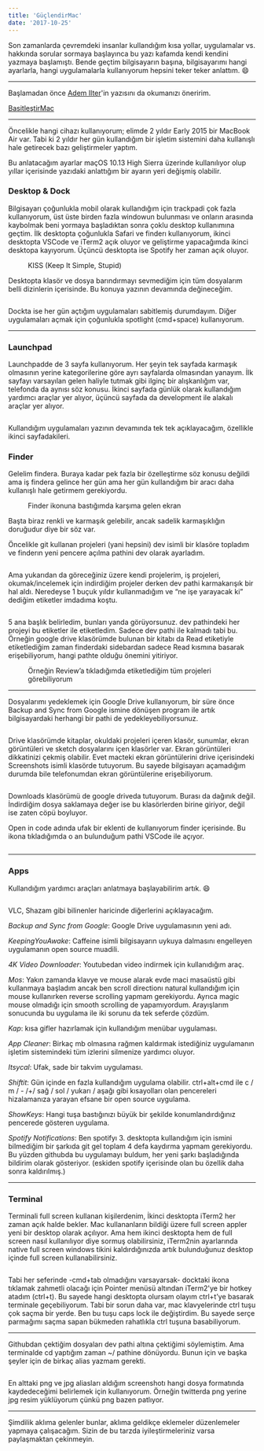 ```yaml
---
title: 'GüçlendirMac'
date: '2017-10-25'
---
```


Son zamanlarda çevremdeki insanlar kullandığım kısa yollar, uygulamalar vs. hakkında sorular sormaya başlayınca bu yazı kafamda kendi kendini yazmaya başlamıştı. Bende geçtim bilgisayarın başına, bilgisayarımı hangi ayarlarla, hangi uygulamalarla kullanıyorum hepsini teker teker anlattım. 😄

---

Başlamadan önce [Adem Ilter](https://medium.com/@ademilter)'in yazısını da okumanızı öneririm.

[BasitleştirMac](https://medium.com/adem-md/basitle%C5%9Fmac-1b4bb9599825)

---

Öncelikle hangi cihazı kullanıyorum; elimde 2 yıldır Early 2015 bir MacBook Air var. Tabi ki 2 yıldır her gün kullandığım bir işletim sistemini daha kullanışlı hale getirecek bazı geliştirmeler yaptım.

Bu anlatacağım ayarlar maçOS 10.13 High Sierra üzerinde kullanılıyor olup yıllar içerisinde yazıdaki anlattığım bir ayarın yeri değişmiş olabilir.

### Desktop & Dock

Bilgisayarı çoğunlukla mobil olarak kullandığım için trackpadi çok fazla kullanıyorum, üst üste birden fazla windowun bulunması ve onların arasında kaybolmak beni yormaya başladıktan sonra çoklu desktop kullanımına geçtim. İlk desktopta çoğunlukla Safari ve finderı kullanıyorum, ikinci desktopta VSCode ve iTerm2 açık oluyor ve geliştirme yapacağımda ikinci desktopa kayıyorum. Üçüncü desktopta ise Spotify her zaman açık oluyor.

<figure>
  <img src="./img/guclendirmac/desktops.png" alt="">
  <figcaption>KISS (Keep It Simple, Stupid)</figcaption>
</figure>

Desktopta klasör ve dosya barındırmayı sevmediğim için tüm dosyalarım belli dizinlerin içerisinde. Bu konuya yazının devamında değineceğim.

<figure>
  <img src="./img/guclendirmac/dock.png" alt="">
</figure>

Dockta ise her gün açtığım uygulamaları sabitlemiş durumdayım. Diğer uygulamaları açmak için çoğunlukla spotlight (cmd+space) kullanıyorum.

---

### Launchpad

Launchpadde de 3 sayfa kullanıyorum. Her şeyin tek sayfada karmaşık olmasının yerine kategorilerine göre ayrı sayfalarda olmasından yanayım. İlk sayfayı varsayılan gelen haliyle tutmak gibi ilginç bir alışkanlığım var, telefonda da aynısı söz konusu. İkinci sayfada günlük olarak kullandığım yardımcı araçlar yer alıyor, üçüncü sayfada da development ile alakalı araçlar yer alıyor.

<figure>
  <img src="./img/guclendirmac/launchpad.png" alt="">
</figure>

Kullandığım uygulamaları yazının devamında tek tek açıklayacağım, özellikle ikinci sayfadakileri.

### Finder

Gelelim findera. Buraya kadar pek fazla bir özelleştirme söz konusu değildi ama iş findera gelince her gün ama her gün kullandığım bir aracı daha kullanışlı hale getirmem gerekiyordu.

<figure>
  <img src="./img/guclendirmac/finder.png" alt="">
  <figcaption>Finder ikonuna bastığımda karşıma gelen ekran</figcaption>
</figure>

Başta biraz renkli ve karmaşık gelebilir, ancak sadelik karmaşıklığın doruğudur diye bir söz var.

Öncelikle git kullanan projeleri (yani hepsini) dev isimli bir klasöre topladım ve finderın yeni pencere açılma pathini dev olarak ayarladım.

<figure>
  <img src="./img/guclendirmac/preferences-1.png" alt="">
</figure>

Ama yukarıdan da göreceğiniz üzere kendi projelerim, iş projeleri, okumak/incelemek için indirdiğim projeler derken dev pathi karmakarışık bir hal aldı. Neredeyse 1 buçuk yıldır kullanmadığım ve “ne işe yarayacak ki” dediğim etiketler imdadıma koştu.

<figure>
  <img src="./img/guclendirmac/preferences-2.png" alt="">
</figure>

5 ana başlık belirledim, bunları yanda görüyorsunuz. dev pathindeki her projeyi bu etiketler ile etiketledim. Sadece dev pathi ile kalmadı tabi bu. Örneğin google drive klasörümde bulunan bir kitabı da Read etiketiyle etiketlediğim zaman finderdaki sidebardan sadece Read kısmına basarak erişebiliyorum, hangi pathte olduğu önemini yitiriyor.

<figure>
  <img src="./img/guclendirmac/tags.png" alt="">
  <figcaption>Örneğin Review’a tıkladığımda etiketlediğim tüm projeleri görebiliyorum</figcaption>
</figure>

---

Dosyalarımı yedeklemek için Google Drive kullanıyorum, bir süre önce Backup and Sync from Google ismine dönüşen program ile artık bilgisayardaki herhangi bir pathi de yedekleyebiliyorsunuz.

<figure>
  <img src="./img/guclendirmac/drive.png" alt="">
</figure>

Drive klasörümde kitaplar, okuldaki projeleri içeren klasör, sunumlar, ekran görüntüleri ve sketch dosyalarını içen klasörler var. Ekran görüntüleri dikkatinizi çekmiş olabilir. Evet macteki ekran görüntülerini drive içerisindeki Screenshots isimli klasörde tutuyorum. Bu sayede bilgisayarı açamadığım durumda bile telefonumdan ekran görüntülerine erişebiliyorum.

<figure>
  <img src="./img/guclendirmac/downloads.png" alt="">
</figure>

Downloads klasörümü de google driveda tutuyorum. Burası da dağınık değil. İndirdiğim dosya saklamaya değer ise bu klasörlerden birine giriyor, değil ise zaten cöpü boyluyor.

Open in code adında ufak bir eklenti de kullanıyorum finder içerisinde. Bu ikona tıkladığımda o an bulunduğum pathi VSCode ile açıyor.

<figure>
  <img src="./img/guclendirmac/open-in-vscode.png" alt="">
</figure>

---

### Apps

Kullandığım yardımcı araçları anlatmaya başlayabilirim artık. 😄

<figure>
  <img src="./img/guclendirmac/utils.png" alt="">
</figure>

VLC, Shazam gibi bilinenler haricinde diğerlerini açıklayacağım.

_Backup and Sync from Google_: Google Drive uygulamasının yeni adı.

_KeepingYouAwake_: Caffeine isimli bilgisayarın uykuya dalmasını engelleyen uygulamanın open source muadili.

_4K Video Downloader_: Youtubedan video indirmek için kullanıdığım araç.

_Mos_: Yakın zamanda klavye ve mouse alarak evde maci masaüstü gibi kullanmaya başladım ancak ben scroll directionı natural kullandığım için mouse kullanırken reverse scrolling yapmam gerekiyordu. Ayrıca magic mouse olmadığı için smooth scrolling de yapamıyordum. Arayışlarım sonucunda bu uygulama ile iki sorunu da tek seferde çözdüm.

_Kap_: kısa gifler hazırlamak için kullandığım menübar uygulaması.

_App Cleaner_: Birkaç mb olmasına rağmen kaldırmak istediğiniz uygulamanın işletim sistemindeki tüm izlerini silmenize yardımcı oluyor.

_Itsycal_: Ufak, sade bir takvim uygulaması.

_Shiftit_: Gün içinde en fazla kullandığım uygulama olabilir. ctrl+alt+cmd ile c / m / - /+/ sağ / sol / yukarı / aşağı gibi kısayolları olan pencereleri hizalamanıza yarayan efsane bir open source uygulama.

_ShowKeys_: Hangi tuşa bastığınızı büyük bir şekilde konumlandırdığınız pencerede gösteren uygulama.

_Spotify Notifications_: Ben spotifyı 3. desktopta kullandığım için ismini bilmediğim bir şarkıda git gel toplam 4 defa kaydırma yapmam gerekiyordu. Bu yüzden githubda bu uygulamayı buldum, her yeni şarkı başladığında bildirim olarak gösteriyor. (eskiden spotify içerisinde olan bu özellik daha sonra kaldırılmış.)

---

### Terminal

Terminali full screen kullanan kişilerdenim, İkinci desktopta iTerm2 her zaman açık halde bekler. Mac kullananların bildiği üzere full screen appler yeni bir desktop olarak açılıyor. Ama hem ikinci desktopta hem de full screen nasıl kullanılıyor diye sormuş olabilirsiniz, iTerm2nin ayarlarında native full screen windows tikini kaldırdığınızda artık bulunduğunuz desktop içinde full screen kullanabilirsiniz.

<figure>
  <img src="./img/guclendirmac/terminal.png" alt="">
</figure>

Tabi her seferinde -cmd+tab olmadığını varsayarsak- docktaki ikona tıklamak zahmetli olacağı için Pointer menüsü altından iTerm2'ye bir hotkey atadım (ctrl+t). Bu sayede hangi desktopta olursam olayım ctrl+t’ye basarak terminale geçebiliyorum. Tabi bir sorun daha var, mac klavyelerinde ctrl tuşu çok saçma bir yerde. Ben bu tuşu caps lock ile değiştirdim. Bu sayede serçe parmağımı saçma sapan bükmeden rahatlıkla ctrl tuşuna basabiliyorum.

---

Githubdan çektiğim dosyaları dev pathi altına çektiğimi söylemiştim. Ama terminalde cd yaptığım zaman ~/ pathine dönüyordu. Bunun için ve başka şeyler için de birkaç alias yazmam gerekti.

<figure>
  <img src="./img/guclendirmac/alias.png" alt="">
</figure>

En alttaki png ve jpg aliasları aldığım screenshotı hangi dosya formatında kaydedeceğimi belirlemek için kullanıyorum. Örneğin twitterda png yerine jpg resim yüklüyorum çünkü png bazen patlıyor.

---

Şimdilik aklıma gelenler bunlar, aklıma geldikçe eklemeler düzenlemeler yapmaya çalışacağım. Sizin de bu tarzda iyileştirmeleriniz varsa paylaşmaktan çekinmeyin.

